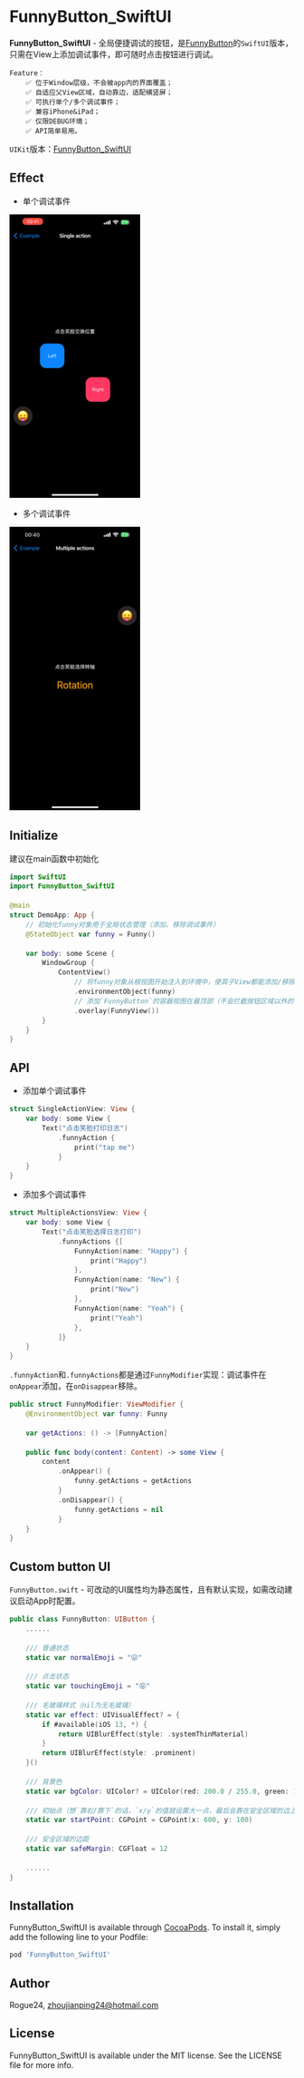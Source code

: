 # FunnyButton_SwiftUI

**FunnyButton_SwiftUI** - 全局便捷调试的按钮，是[FunnyButton](https://github.com/Rogue24/FunnyButton)的`SwiftUI`版本，只需在View上添加调试事件，即可随时点击按钮进行调试。

    Feature：
        ✅ 位于Window层级，不会被app内的界面覆盖；
        ✅ 自适应父View区域，自动靠边，适配横竖屏；
        ✅ 可执行单个/多个调试事件；
        ✅ 兼容iPhone&iPad；
        ✅ 仅限DEBUG环境；
        ✅ API简单易用。

`UIKit`版本：[FunnyButton_SwiftUI](https://github.com/Rogue24/FunnyButton)

## Effect
- 单个调试事件

![single_action](https://github.com/Rogue24/JPCover/raw/master/FunnyButton_SwiftUI/single_action.gif)

- 多个调试事件

![multiple_actions](https://github.com/Rogue24/JPCover/raw/master/FunnyButton_SwiftUI/multiple_actions.gif)

## Initialize

建议在main函数中初始化
```swift
import SwiftUI
import FunnyButton_SwiftUI

@main
struct DemoApp: App {
    // 初始化funny对象用于全局状态管理（添加、移除调试事件）
    @StateObject var funny = Funny()
    
    var body: some Scene {
        WindowGroup {
            ContentView()
                // 将funny对象从根视图开始注入到环境中，使其子View都能添加/移除调试事件
                .environmentObject(funny)
                // 添加`FunnyButton`的容器视图在最顶部（不会拦截按钮区域以外的手势事件）
                .overlay(FunnyView())
        }
    }
}
```

## API

- 添加单个调试事件
```swift
struct SingleActionView: View {
    var body: some View {
        Text("点击笑脸打印日志")
            .funnyAction { 
                print("tap me")
            }
    }
}
```

- 添加多个调试事件
```swift
struct MultipleActionsView: View {
    var body: some View {
        Text("点击笑脸选择日志打印")
            .funnyActions {[
                FunnyAction(name: "Happy") {
                    print("Happy")
                },
                FunnyAction(name: "New") {
                    print("New")
                },
                FunnyAction(name: "Yeah") {
                    print("Yeah")
                },
            ]}
    }
}
```

`.funnyAction`和`.funnyActions`都是通过`FunnyModifier`实现：调试事件在`onAppear`添加，在`onDisappear`移除。
```swift
public struct FunnyModifier: ViewModifier {
    @EnvironmentObject var funny: Funny
    
    var getActions: () -> [FunnyAction]
    
    public func body(content: Content) -> some View {
        content
            .onAppear() {
                funny.getActions = getActions
            }
            .onDisappear() {
                funny.getActions = nil
            }
    }
}
```

## Custom button UI 

`FunnyButton.swift` - 可改动的UI属性均为静态属性，且有默认实现，如需改动建议启动App时配置。

```swift
public class FunnyButton: UIButton {
    ......
    
    /// 普通状态
    static var normalEmoji = "😛"
    
    /// 点击状态
    static var touchingEmoji = "😝"
    
    /// 毛玻璃样式（nil为无毛玻璃）
    static var effect: UIVisualEffect? = {
        if #available(iOS 13, *) {
            return UIBlurEffect(style: .systemThinMaterial)
        }
        return UIBlurEffect(style: .prominent)
    }()
    
    /// 背景色
    static var bgColor: UIColor? = UIColor(red: 200.0 / 255.0, green: 100.0 / 255.0, blue: 100.0 / 255.0, alpha: 0.2)
    
    /// 初始点（想`靠右/靠下`的话，`x/y`的值就设置大一点，最后会靠在安全区域的边上）
    static var startPoint: CGPoint = CGPoint(x: 600, y: 100)
    
    /// 安全区域的边距
    static var safeMargin: CGFloat = 12
    
    ......
}
```

## Installation

FunnyButton_SwiftUI is available through [CocoaPods](https://cocoapods.org). To install
it, simply add the following line to your Podfile:

```ruby
pod 'FunnyButton_SwiftUI'
```

## Author

Rogue24, zhoujianping24@hotmail.com

## License

FunnyButton_SwiftUI is available under the MIT license. See the LICENSE file for more info.
